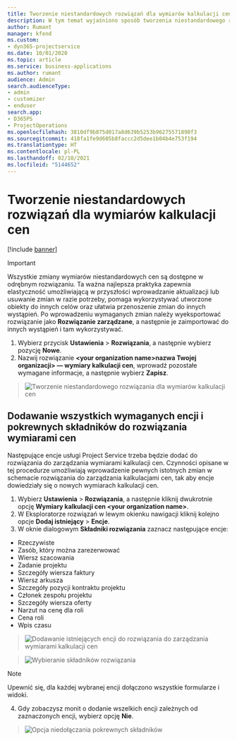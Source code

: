 ```yaml
---
title: Tworzenie niestandardowych rozwiązań dla wymiarów kalkulacji cen
description: W tym temat wyjaśniono sposób tworzenia niestandardowego rozwiązania podczas tworzenia niestandardowych wymiarów kalkulacji cen.
author: Rumant
manager: kfend
ms.custom:
- dyn365-projectservice
ms.date: 10/01/2020
ms.topic: article
ms.service: business-applications
ms.author: rumant
audience: Admin
search.audienceType:
- admin
- customizer
- enduser
search.app:
- D365PS
- ProjectOperations
ms.openlocfilehash: 3810df9b875d017a8d639b5253b96275571898f3
ms.sourcegitcommit: 418fa1fe9d605b8faccc2d5dee1b04b4e753f194
ms.translationtype: HT
ms.contentlocale: pl-PL
ms.lasthandoff: 02/10/2021
ms.locfileid: "5144652"
---
```

# <a name="create-custom-solutions-for-pricing-dimensions"></a>Tworzenie niestandardowych rozwiązań dla wymiarów kalkulacji cen

[!include [banner](../includes/psa-now-project-operations.md)]

> [!IMPORTANT]
> Wszystkie zmiany wymiarów niestandardowych cen są dostępne w odrębnym rozwiązaniu. Ta ważna najlepsza praktyka zapewnia elastyczność umożliwiającą w przyszłości wprowadzanie aktualizacji lub usuwanie zmian w razie potrzeby, pomaga wykorzystywać utworzone obiekty do innych celów oraz ułatwia przenoszenie zmian do innych wystąpień. Po wprowadzeniu wymaganych zmian należy wyeksportować rozwiązanie jako **Rozwiązanie zarządzane**, a następnie je zaimportować do innych wystąpień i tam wykorzystywać.

1. Wybierz przycisk **Ustawienia** > **Rozwiązania**, a następnie wybierz pozycję **Nowe**. 
2. Nazwij rozwiązanie **\<your organization name>nazwa Twojej organizacji> — wymiary kalkulacji cen**, wprowadź pozostałe wymagane informacje, a następnie wybierz **Zapisz**.

> ![Tworzenie niestandardowego rozwiązania dla wymiarów kalkulacji cen](media/Creation-of-custom-pricing-dimension-solution.PNG)
  
## <a name="add-all-required-entities-and-related-components-to-the-pricing-dimension-solution"></a>Dodawanie wszystkich wymaganych encji i pokrewnych składników do rozwiązania wymiarami cen
Następujące encje usługi Project Service trzeba będzie dodać do rozwiązania do zarządzania wymiarami kalkulacji cen. Czynności opisane w tej procedurze umożliwiają wprowadzenie pewnych istotnych zmian w schemacie rozwiązania do zarządzania kalkulacjami cen, tak aby encje dowiedziały się o nowych wymiarach kalkulacji cen.

1. Wybierz **Ustawienia** > **Rozwiązania**, a następnie kliknij dwukrotnie opcję **Wymiary kalkulacji cen \<your organization name>**. 
2. W Eksploratorze rozwiązań w lewym okienku nawigacji kliknij kolejno opcje **Dodaj istniejący** > **Encje**.
3. W oknie dialogowym **Składniki rozwiązania** zaznacz następujące encje:

- Rzeczywiste
- Zasób, który można zarezerwować
- Wiersz szacowania
- Zadanie projektu
- Szczegóły wiersza faktury
- Wiersz arkusza
- Szczegóły pozycji kontraktu projektu
- Członek zespołu projektu
- Szczegóły wiersza oferty
- Narzut na cenę dla roli
- Cena roli 
- Wpis czasu 

> ![Dodawanie istniejących encji do rozwiązania do zarządzania wymiarami kalkulacji cen](media/Existing-entities-to-PD-solution.png)

> ![Wybieranie składników rozwiązania](media/Dimension-Components.png)

> [!NOTE]
> Upewnić się, dla każdej wybranej encji dołączono wszystkie formularze i widoki.

4. Gdy zobaczysz monit o dodanie wszelkich encji zależnych od zaznaczonych encji, wybierz opcję **Nie**.

> ![Opcja niedołączania pokrewnych składników](media/Do-not-include-required.png)


